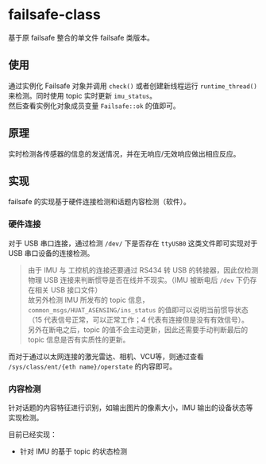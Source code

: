 # failsafe-class

基于原 failsafe 整合的单文件 failsafe 类版本。

## 使用

通过实例化 Failsafe 对象并调用 `check()` 或者创建新线程运行 `runtime_thread()`来检测。同时使用 topic 实时更新 `imu_status`。  
然后查看实例化对象成员变量 `Failsafe::ok` 的值即可。

## 原理

实时检测各传感器的信息的发送情况，并在无响应/无效响应做出相应反应。

## 实现

failsafe 的实现基于硬件连接检测和话题内容检测（软件）。

### 硬件连接

对于 USB 串口连接，通过检测 `/dev/` 下是否存在 `ttyUSB0` 这类文件即可实现对于 USB 串口设备的连接检测。  

> 由于 IMU 与 工控机的连接还要通过 RS434 转 USB 的转接器，因此仅检测物理 USB 连接来判断惯导是否在线并不现实。（IMU 被断电后 `/dev` 下仍存在相关 USB 接口文件）  
> 故另外检测 IMU 所发布的 topic 信息，`common_msgs/HUAT_ASENSING/ins_status` 的值即可以说明当前惯导状态（15 代表信号正常，可以正常工作；4 代表有连接但是没有有效信号）。  
> 另外在断电之后，topic 的值不会主动更新，因此还需要手动判断最后的 topic 信息是否有实质性的更新。
 
而对于通过以太网连接的激光雷达、相机、VCU等，则通过查看 `/sys/class/ent/{eth name}/operstate` 的内容即可。

### 内容检测

针对话题的内容特征进行识别，如输出图片的像素大小，IMU 输出的设备状态等实现检测。

目前已经实现：

- 针对 IMU 的基于 topic 的状态检测
